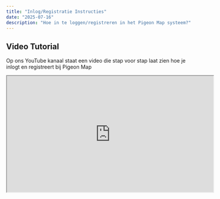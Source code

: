 ```yaml
---
title: "Inlog/Registratie Instructies"
date: "2025-07-16"
description: "Hoe in te loggen/registreren in het Pigeon Map systeem?"
---
```


## Video Tutorial

Op ons YouTube kanaal staat een video die stap voor stap laat zien hoe je inlogt en registreert bij Pigeon Map

<div align="center">
  <iframe
        width="560" height="315"
        src="https://www.youtube.com/embed/HEJqSvcv0fU?si=jG75KXH8J0EsA_9x"
        title="Tutorial Pigeon Map"
        allow="accelerometer; autoplay; clipboard-write; encrypted-media; gyroscope; picture-in-picture; web-share"
        allowFullScreen
      ></iframe>
</div>